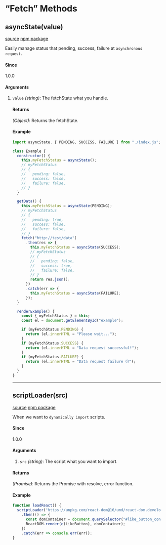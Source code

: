 # &#x201C;Fetch&#x201D; Methods

## asyncState(value)

<p><a href="https://github.com/lodash/lodash/blob/4.17.11/lodash.js#L6841">source</a> <a href="https://www.npmjs.com/package/lodash.chunk">npm package</a></p>
<p>Easily manage status that pending, success, failure at <code>asynchronous request</code>.

<h4>Since</h4>
<p>1.0.0</p>
<h4>Arguments</h4>
<ol>
<li><code>value</code> <em>(string)</em>: The fetchState what you handle.</li>
<h4>Returns</h4>
<p><em>(Object)</em>: Returns the fetchState.</p>
<h4>Example</h4>

```js
import asyncState, { PENDING, SUCCESS, FAILURE } from "./index.js";

class Example {
  constructor() {
    this.myFetchStatus = asyncState();
    // myFetchStatus
    // {
    //   pending: false,
    //   success: false,
    //   failure: false,
    // }
  }

  getData() {
    this.myFetchStatus = asyncState(PENDING);
    // myFetchStatus
    // {
    //   pending: true,
    //   success: false,
    //   failure: false,
    // }
    fetch("http://test/data")
      .then(res => {
        this.myFetchStatus = asyncState(SUCCESS);
        // myFetchStatus
        // {
        //   pending: false,
        //   success: true,
        //   failure: false,
        // }
        return res.json();
      })
      .catch(err => {
        this.myFetchStatus = asyncState(FAILURE);
      });
  }

  renderExample() {
    const { myFetchStatus } = this;
    const el = document.getElementById("example");

    if (myFetchStatus.PENDING) {
      return (el.innerHTML = "Please wait...");
    }
    if (myFetchStatus.SUCCESS) {
      return (el.innerHTML = "Data request successful!");
    }
    if (myFetchStatus.FAILURE) {
      return (el.innerHTML = "Data request failure 😥");
    }
  }
}
```

<hr>

## scriptLoader(src)

<p><a href="https://github.com/lodash/lodash/blob/4.17.11/lodash.js#L6841">source</a> <a href="https://www.npmjs.com/package/lodash.chunk">npm package</a></p>
<p>When we want to <code>dynamically import</code> scripts.
</p>
<h4>Since</h4>
<p>1.0.0</p>
<h4>Arguments</h4>
<ol>
<li><code>src</code> <em>(string)</em>: The script what you want to import.</li>
</ol>
<h4>Returns</h4>
<p><em>(Promise)</em>: Returns the Promise with resolve, error function.</p>
<h4>Example</h4>

```js
function loadReact() {
  scriptLoader("https://unpkg.com/react-dom@16/umd/react-dom.development.js")
    .then(() => {
      const domContainer = document.querySelector("#like_button_container");
      ReactDOM.render(e(LikeButton), domContainer);
    })
    .catch(err => console.err(err));
}
```
